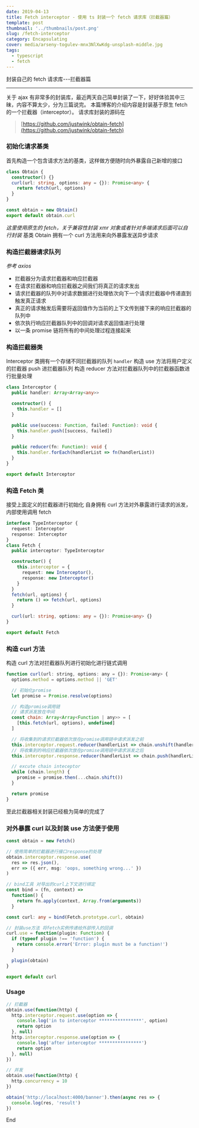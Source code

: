 ```yaml
---
date: 2019-04-13
title: Fetch interceptor - 使用 ts 封装一个 fetch 请求库（拦截器篇）
template: post
thumbnail: '../thumbnails/post.png'
slug: /fetch-interceptor
category: Encapsulating
cover: media/arseny-togulev-mnx3NlXwKdg-unsplash-middle.jpg
tags:
  - typescript
  - fetch
---
```


封装自己的 fetch 请求库---拦截器篇

---

关于 ajax 有非常多的封装库，最近两天自己简单封装了一下，好好体验其中三昧，内容不算太少，分为三篇说完。
本篇博客的介绍内容是封装基于原生 fetch 的一个拦截器（interceptor）。
请求库封装的源码在

> [https://github.com/justwink/obtain-fetch](https://github.com/justwink/obtain-fetch)

### 初始化请求基类

首先构造一个包含请求方法的基类，这样做方便随时向外暴露自己新增的接口

```ts
class Obtain {
  constructor() {}
  curl(url: string, options: any = {}): Promise<any> {
    return fetch(url, options)
  }
}

const obtain = new Obtain()
export default obtain.curl
```

_这里使用原生的 fetch，关于兼容性封装 xmr 对象或者针对多端请求后面可以自行封装_
基类 Obtain 拥有一个 curl 方法用来向外暴露发送异步请求

### 构造拦截器请求队列

_参考 axios_

- 拦截器分为请求拦截器和响应拦截器
- 在请求拦截器和响应拦截器之间我们将真正的请求发出
- 请求拦截器的队列中对请求数据进行处理依次向下一个请求拦截器中传递直到触发真正请求
- 真正的请求触发后需要将返回值作为当前的上下文传到接下来的响应拦截器的队列中
- 依次执行响应拦截器队列中的回调对请求返回值进行处理
- 以一条 promise 链将所有的中间处理过程连接起来

### 构造拦截器类

Interceptor 类拥有一个存储不同拦截器的队列 `handler`
构造 use 方法将用户定义的拦截器 push 进拦截器队列
构造 reducer 方法对拦截器队列中的拦截器函数进行批量处理

```ts
class Interceptor {
  public handler: Array<Array<any>>

  constructor() {
    this.handler = []
  }

  public use(success: Function, failed: Function): void {
    this.handler.push([success, failed])
  }

  public reducer(fn: Function): void {
    this.handler.forEach(handlerList => fn(handlerList))
  }
}

export default Interceptor
```

### 构造 Fetch 类

接受上面定义的拦截器进行初始化
自身拥有 curl 方法对外暴露进行请求的派发，内部使用调用 fetch

```ts
interface TypeInterceptor {
  request: Interceptor
  response: Interceptor
}
class Fetch {
  public interceptor: TypeInterceptor

  constructor() {
    this.interceptor = {
      request: new Interceptor(),
      response: new Interceptor()
    }
  }
  fetch(url, options) {
    return () => fetch(url, options)
  }

  curl(url: string, options: any = {}): Promise<any> {}
}

export default Fetch
```

### 构造 curl 方法

构造 curl 方法对拦截器队列进行初始化进行链式调用

```js
function curl(url: string, options: any = {}): Promise<any> {
  options.method = options.method || 'GET'

  // 初始化promise
  let promise = Promise.resolve(options)

  // 构造promise调用链
  // 请求派发放在中间
  const chain: Array<Array<Function | any>> = [
    [this.fetch(url, options), undefined]
  ]

  // 将收集到的请求拦截器依次放在promise调用链中请求派发之前
  this.interceptor.request.reducer(handlerList => chain.unshift(handlerList))
  // 将收集到的响应拦截器依次放在promise调用链中请求派发之后
  this.interceptor.response.reducer(handlerList => chain.push(handlerList))

  // excute chain inteceptor
  while (chain.length) {
    promise = promise.then(...chain.shift())
  }

  return promise
}
```

至此拦截器相关封装已经极为简单的完成了

### 对外暴露 curl 以及封装 use 方法便于使用

```ts
const obtain = new Fetch()

// 使用简单的拦截器进行接口response的处理
obtain.interceptor.response.use(
  res => res.json(),
  err => ({ err, msg: 'oops, something wrong...' })
)

// bind工具 对导出的curl上下文进行绑定
const bind = (fn, context) =>
  function() {
    return fn.apply(context, Array.from(arguments))
  }

const curl: any = bind(Fetch.prototype.curl, obtain)

// 封装use方法 将fetch实例传递给外部传入的回调
curl.use = function(plugin: Function) {
  if (typeof plugin !== 'function') {
    return console.error('Error: plugin must be a function!')
  }

  plugin(obtain)
}

export default curl
```

### Usage

```js
// 拦截器
obtain.use(function(http) {
  http.interceptor.request.use(option => {
    console.log('in to interceptor ****************', option)
    return option
  }, null)
  http.interceptor.response.use(option => {
    console.log('after interceptor ****************')
    return option
  }, null)
})

// 并发
obtain.use(function(http) {
  http.concurrency = 10
})

obtain('http://localhost:4000/banner').then(async res => {
  console.log(res, 'result')
})
```

End
